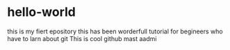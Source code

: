 # hello-world
this is my fiert epository
this has been worderfull tutorial for begineers who have to larn about git
This is cool
github mast aadmi
